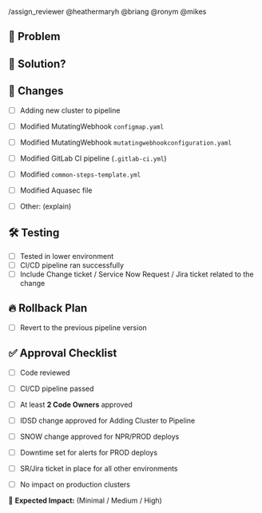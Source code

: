 /assign_reviewer @heathermaryh @briang @ronym @mikes

## 🎯 Problem
<!-- What problem does this MR fix. -->

## 🚀 Solution?  
<!-- What solution is this MR proposing. Is it a bug fix, enhancement, or new feature? -->

## 🔄 Changes  
<!-- List the key changes made in this MR. -->
- [ ] Adding new cluster to pipeline 
- [ ] Modified MutatingWebhook `configmap.yaml`
- [ ] Modified MutatingWebhook `mutatingwebhookconfiguration.yaml`
- [ ] Modified GitLab CI pipeline (`.gitlab-ci.yml`)
- [ ] Modified `common-steps-template.yml`
- [ ] Modified Aquasec file
- [ ] Other: (explain)


## 🛠️ Testing  
<!-- Describe how you tested the changes. Include logs, screenshots, or links to pipeline runs. -->
- [ ] Tested in lower environment
- [ ] CI/CD pipeline ran successfully
- [ ] Include Change ticket / Service Now Request / Jira ticket related to the change

## 🔥 Rollback Plan  
<!-- If something goes wrong, how can we safely roll back? -->
- [ ] Revert to the previous pipeline version

## ✅ Approval Checklist  
- [ ] Code reviewed  
- [ ] CI/CD pipeline passed  
- [ ] At least **2 Code Owners** approved 
- [ ] IDSD change approved for Adding Cluster to Pipeline
- [ ] SNOW change approved for NPR/PROD deploys
- [ ] Downtime set for alerts for PROD deploys
- [ ] SR/Jira ticket in place for all other environments
- [ ] No impact on production clusters  


🚀 **Expected Impact:** (Minimal / Medium / High)  
